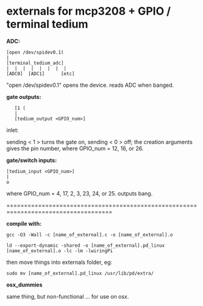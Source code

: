 externals for mcp3208 + GPIO / terminal tedium
===========================================================


**ADC:**

```
[open /dev/spidev0.1(
|
[terminal_tedium_adc]
|  |  |  |  |  |  |  | 
[ADC0]  [ADC1]  	[etc]
```
"open /dev/spidev0.1" opens the device. reads ADC when banged.
 
**gate outputs:**

```
   [1 (     
   |    
   [tedium_output <GPIO_num>]

```
inlet: 

sending < 1 > turns the gate on, sending < 0 > off; the creation arguments gives the pin number, where GPIO_num = 12, 16, or 26.

**gate/switch inputs:** 

```
[tedium_input <GPIO_num>] 
|
o
```
where GPIO_num = 4, 17, 2, 3, 23, 24, or 25. outputs bang.

====================================================================================


**compile with:**

`gcc -O3 -Wall -c [name_of_external].c -o [name_of_external].o`

`ld --export-dynamic -shared -o [name_of_external].pd_linux [name_of_external].o -lc -lm -lwiringPi`

then move things into externals folder, eg: 

`sudo mv [name_of_external].pd_linux /usr/lib/pd/extra/`

**osx_dummies**

same thing, but non-functional ... for use on osx. 

